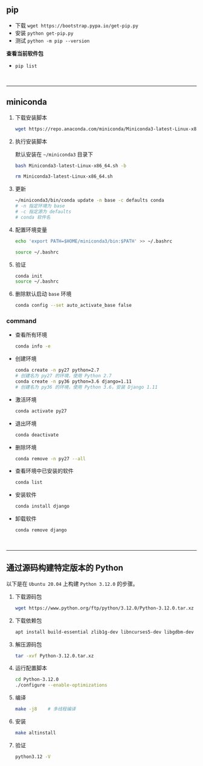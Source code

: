 ## pip

* 下载 `wget https://bootstrap.pypa.io/get-pip.py`
* 安装 `python get-pip.py`
* 测试 `python -m pip --version`

**查看当前软件包**

* `pip list`


<br>

---

## miniconda

1. 下载安装脚本

    ```bash
    wget https://repo.anaconda.com/miniconda/Miniconda3-latest-Linux-x86_64.sh
    ```

2. 执行安装脚本

    默认安装在 `~/miniconda3` 目录下

    ```bash
    bash Miniconda3-latest-Linux-x86_64.sh -b
    ```

    ```bash
    rm Miniconda3-latest-Linux-x86_64.sh
    ```

3. 更新

    ```bash
    ~/miniconda3/bin/conda update -n base -c defaults conda
    # -n 指定环境为 base
    # -c 指定源为 defaults
    # conda 软件名
    ```

4. 配置环境变量

    ```bash
    echo 'export PATH=$HOME/miniconda3/bin:$PATH' >> ~/.bashrc
    ```

    ```bash
    source ~/.bashrc
    ```

5. 验证

    ```bash
    conda init
    source ~/.bashrc
    ```

6. 删除默认启动 `base` 环境

    ```bash
    conda config --set auto_activate_base false
    ```

### command

* 查看所有环境

    ```bash
    conda info -e
    ```

* 创建环境
    ```bash
    conda create -n py27 python=2.7
    # 创建名为 py27 的环境，使用 Python 2.7
    conda create -n py36 python=3.6 django=1.11
    # 创建名为 py36 的环境，使用 Python 3.6，安装 Django 1.11
    ```

* 激活环境

    ```bash
    conda activate py27
    ```

* 退出环境

    ```bash
    conda deactivate
    ```

* 删除环境

    ```bash
    conda remove -n py27 --all
    ```

* 查看环境中已安装的软件

    ```bash
    conda list
    ```

* 安装软件

    ```bash
    conda install django
    ```

* 卸载软件

    ```bash
    conda remove django
    ```

<br>

---

## 通过源码构建特定版本的 Python

以下是在 `Ubuntu 20.04` 上构建 `Python 3.12.0` 的步骤。

1. 下载源码包

    ```bash
    wget https://www.python.org/ftp/python/3.12.0/Python-3.12.0.tar.xz
    ```

2. 下载依赖包

    ```bash
    apt install build-essential zlib1g-dev libncurses5-dev libgdbm-dev libnss3-dev libssl-dev libreadline-dev libffi-dev libsqlite3-dev wget libbz2-dev
    ```

3. 解压源码包

    ```bash
    tar -xvf Python-3.12.0.tar.xz
    ```

4. 运行配置脚本

    ```bash
    cd Python-3.12.0
    ./configure --enable-optimizations
    ```

5. 编译

    ```bash
    make -j8    # 多线程编译
    ```

6. 安装

    ```bash
    make altinstall
    ```

7. 验证

    ```bash
    python3.12 -V
    ```